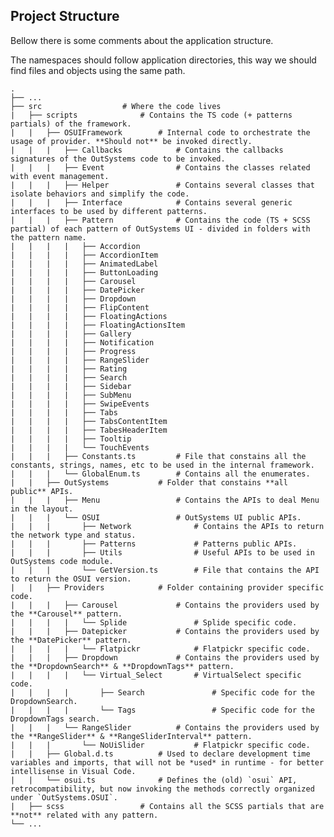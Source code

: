 ## Project Structure

Bellow there is some comments about the application structure.

The namespaces should follow application directories, this way we should find files and objects using the same path.

    .
    ├── ...
    ├── src                  # Where the code lives
    |   ├── scripts              # Contains the TS code (+ patterns partials) of the framework.
    |   |   ├── OSUIFramework        # Internal code to orchestrate the usage of provider. **Should not** be invoked directly.
    |   |   |   ├── Callbacks            # Contains the callbacks signatures of the OutSystems code to be invoked.
    |   |   |   ├── Event                # Contains the classes related with event management.
    |   |   |   ├── Helper               # Contains several classes that isolate behaviors and simplify the code.
    |   |   |   ├── Interface            # Contains several generic interfaces to be used by different patterns.
    |   |   |   ├── Pattern              # Contains the code (TS + SCSS partial) of each pattern of OutSystems UI - divided in folders with the pattern name.
    |   |   |   |   ├── Accordion
    |   |   |   |   ├── AccordionItem
    |   |   |   |   ├── AnimatedLabel
    |   |   |   |   ├── ButtonLoading
    |   |   |   |   ├── Carousel
    |   |   |   |   ├── DatePicker
    |   |   |   |   ├── Dropdown
    |   |   |   |   ├── FlipContent
    |   |   |   |   ├── FloatingActions
    |   |   |   |   ├── FloatingActionsItem
    |   |   |   |   ├── Gallery
    |   |   |   |   ├── Notification
    |   |   |   |   ├── Progress
    |   |   |   |   ├── RangeSlider
    |   |   |   |   ├── Rating
    |   |   |   |   ├── Search
    |   |   |   |   ├── Sidebar
    |   |   |   |   ├── SubMenu
    |   |   |   |   ├── SwipeEvents
    |   |   |   |   ├── Tabs
    |   |   |   |   ├── TabsContentItem
    |   |   |   |   ├── TabesHeaderItem
    |   |   |   |   ├── Tooltip
    |   |   |   |   └── TouchEvents
    |   |   |   ├── Constants.ts         # File that constains all the constants, strings, names, etc to be used in the internal framework.
    |   |   |   └── GlobalEnum.ts        # Contains all the enumerates.
    |   |   ├── OutSystems           # Folder that constains **all public** APIs.
    |   |   |   ├── Menu                 # Contains the APIs to deal Menu in the layout.
    |   |   |   └── OSUI                 # OutSystems UI public APIs.
    |   |   |       ├── Network              # Contains the APIs to return the network type and status.
    |   |   |       ├── Patterns             # Patterns public APIs.
    |   |   |       ├── Utils                # Useful APIs to be used in OutSystems code module.
    |   |   |       └── GetVersion.ts        # File that contains the API to return the OSUI version.
    |   |   ├── Providers            # Folder containing provider specific code.
    |   |   |   ├── Carousel             # Contains the providers used by the **Carousel** pattern.
    |   |   |   |   └── Splide               # Splide specific code.
    |   |   |   ├── Datepicker           # Contains the providers used by the **DatePicker** pattern.
    |   |   |   |   └── Flatpickr            # Flatpickr specific code.
    |   |   |   ├── Dropdown             # Contains the providers used by the **DropdownSearch** & **DropdownTags** pattern.
    |   |   |   |   └── Virtual_Select       # VirtualSelect specific code.
    |   |   |   |       ├── Search               # Specific code for the DropdownSearch.
    |   |   |   |       └── Tags                 # Specific code for the DropdownTags search.
    |   |   |   └── RangeSlider          # Contains the providers used by the **RangeSlider** & **RangeSliderInterval** pattern.
    |   |   |       └── NoUiSlider           # Flatpickr specific code.
    |   |   ├── Global.d.ts          # Used to declare development time variables and imports, that will not be *used* in runtime - for better intellisense in Visual Code.
    |   |   └── osui.ts              # Defines the (old) `osui` API, retrocompatibility, but now invoking the methods correctly organized under `OutSystems.OSUI`.
    |   ├── scss                 # Contains all the SCSS partials that are **not** related with any pattern.
    └── ...
